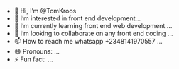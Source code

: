 - 👋 Hi, I’m @TomKroos
- 👀 I’m interested in front end development...
- 🌱 I’m currently learning front end web development ...
- 💞️ I’m looking to collaborate on any front end coding ...
- 📫 How to reach me whatsapp +2348141970557 ...
- 😄 Pronouns: ...
- ⚡ Fun fact: ...

<!---
TomKroos/TomKroos is a ✨ special ✨ repository because its `README.md` (this file) appears on your GitHub profile.
You can click the Preview link to take a look at your changes.
--->
